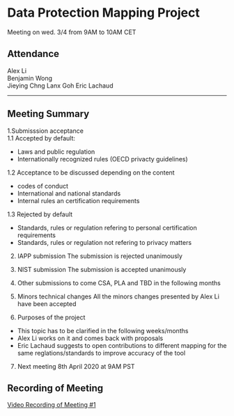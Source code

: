 # Data Protection Mapping Project

Meeting on wed. 3/4 from 9AM to 10AM CET  

## Attendance
Alex Li   
Benjamin Wong   
Jieying Chng
Lanx Goh 
Eric Lachaud 
_______

## Meeting Summary
1.Submisssion acceptance   
1.1 Accepted by default:   
- Laws and public regulation 
- Internationally recognized rules (OECD privacty guidelines) 

1.2 Acceptance to be discussed depending on the content 
- codes of conduct 
- International and national standards
- Internal rules an certification requirements 

1.3 Rejected by default 
- Standards, rules or regulation refering to personal certification requirements 
- Standards, rules or regulation not refering to privacy matters

2. IAPP submission 
The submission is rejected unanimously 

3. NIST submission The submission is accepted unanimously 

4. Other submissions to come 
CSA, PLA and TBD in the following months 

5. Minors technical changes All the minors changes presented by Alex Li have been accepted 

6. Purposes of the project 
- This topic has to be clarified in the following weeks/months 
- Alex Li works on it and comes back with proposals 
- Eric Lachaud suggests to open contributions to different mapping for the same reglations/standards to improve accuracy of the tool 

7. Next meeting 8th April 2020 at 9AM PST

## Recording of Meeting
[Video Recording of Meeting #1](https://dataprotectionmapping.blob.core.windows.net/dpmap-meeting-record/DPMAP-Meeting-1-Mar-11-2020.mp4)
